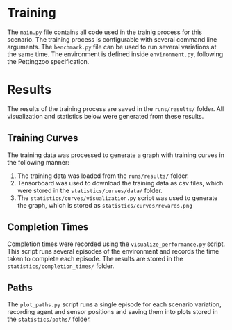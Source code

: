 # Training
The `main.py` file contains all code used in the trainig process for this scenario. The training process is configurable with several command line arguments. The `benchmark.py` file can be used to run several variations at the same time. The environment is defined inside `environment.py`, following the Pettingzoo specification.

# Results
The results of the training process are saved in the `runs/results/` folder. 
All visualization and statistics below were generated from these results.

## Training Curves
The training data was processed to generate a graph with training curves in the
following manner:
1. The training data was loaded from the `runs/results/` folder.
2. Tensorboard was used to download the training data as csv files, which were
stored in the `statistics/curves/data/` folder.
3. The `statistics/curves/visualization.py` script was used to generate the graph, 
which is stored as `statistics/curves/rewards.png`
   
## Completion Times
Completion times were recorded using the `visualize_performance.py` script. 
This script runs several episodes of the environment and records the time 
taken to complete each episode. The results are stored in the 
`statistics/completion_times/` folder.

## Paths
The `plot_paths.py` script runs a single episode for each scenario variation, 
recording agent and sensor positions and saving them into plots stored in the
`statistics/paths/` folder.